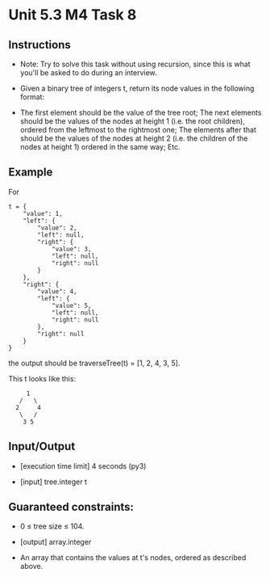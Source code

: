 # Unit 5.3 M4 Task 8

## Instructions
- Note: Try to solve this task without using recursion, since this is what you'll be asked to do during an interview.

- Given a binary tree of integers t, return its node values in the following format:

- The first element should be the value of the tree root;
The next elements should be the values of the nodes at height 1 (i.e. the root children), ordered from the leftmost to the rightmost one;
The elements after that should be the values of the nodes at height 2 (i.e. the children of the nodes at height 1) ordered in the same way;
Etc.

## Example

For
```
t = {
    "value": 1,
    "left": {
        "value": 2,
        "left": null,
        "right": {
            "value": 3,
            "left": null,
            "right": null
        }
    },
    "right": {
        "value": 4,
        "left": {
            "value": 5,
            "left": null,
            "right": null
        },
        "right": null
    }
}
```
the output should be
traverseTree(t) = [1, 2, 4, 3, 5].

This t looks like this:
```
     1
   /   \
  2     4
   \   /
    3 5
```
## Input/Output

- [execution time limit] 4 seconds (py3)

- [input] tree.integer t

## Guaranteed constraints:
- 0 ≤ tree size ≤ 104.

- [output] array.integer

- An array that contains the values at t's nodes, ordered as described above.